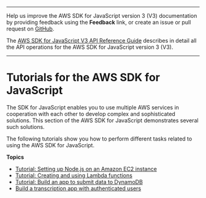 --------

Help us improve the AWS SDK for JavaScript version 3 \(V3\) documentation by providing feedback using the **Feedback** link, or create an issue or pull request on [GitHub](https://github.com/awsdocs/aws-sdk-for-javascript-v3)\.

 The [AWS SDK for JavaScript V3 API Reference Guide](https://docs.aws.amazon.com/AWSJavaScriptSDK/v3/latest/index.html) describes in detail all the API operations for the AWS SDK for JavaScript version 3 \(V3\)\.

--------

# Tutorials for the AWS SDK for JavaScript<a name="tutorials"></a>

The SDK for JavaScript enables you to use multiple AWS services in cooperation with each other to develop complex and sophisticated solutions\. This section of the AWS SDK for JavaScript demonstrates several such solutions\.

The following tutorials show you how to perform different tasks related to using the AWS SDK for JavaScript\.

**Topics**
+ [Tutorial: Setting up Node\.js on an Amazon EC2 instance](setting-up-node-on-ec2-instance.md)
+ [Tutorial: Creating and using Lambda functions](using-lambda-functions.md)
+ [Tutorial: Build an app to submit data to DynamoDB](cross-service-example-submitting-data.md)
+ [Build a transcription app with authenticated users](transcribe-app.md)